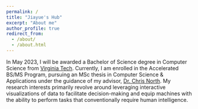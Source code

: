 ```yaml
---
permalink: /
title: "Jiayue's Hub"
excerpt: "About me"
author_profile: true
redirect_from: 
  - /about/
  - /about.html
---
```


In May 2023, I will be awarded a Bachelor of Science degree in Computer Science from [Virginia Tech](https://vt.edu/). Currently, I am enrolled in the Accelerated BS/MS Program, pursuing an MSc thesis in Computer Science & Applications under the guidance of my advisor, [Dr. Chris North](https://people.cs.vt.edu/north/). My research interests primarily revolve around leveraging interactive visualizations of data to facilitate decision-making and equip machines with the ability to perform tasks that conventionally require human intelligence.